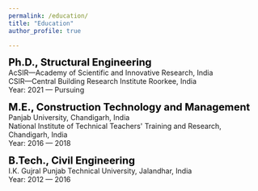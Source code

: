```yaml
---
permalink: /education/
title: "Education"
author_profile: true

---
```


<span style="color:black; font-weight:bold; font-size:20px;">Ph.D., Structural Engineering</span>  
AcSIR—Academy of Scientific and Innovative Research, India   
CSIR—Central Building Research Institute Roorkee, India  
Year: 2021 — Pursuing

<span style="color:black; font-weight:bold; font-size:20px;">M.E., Construction Technology and Management</span>  
Panjab University, Chandigarh, India  
National Institute of Technical Teachers' Training and Research, Chandigarh, India  
Year: 2016 — 2018

<span style="color:black; font-weight:bold; font-size:20px;">B.Tech., Civil Engineering</span>    
I.K. Gujral Punjab Technical University, Jalandhar, India   
Year: 2012 — 2016
